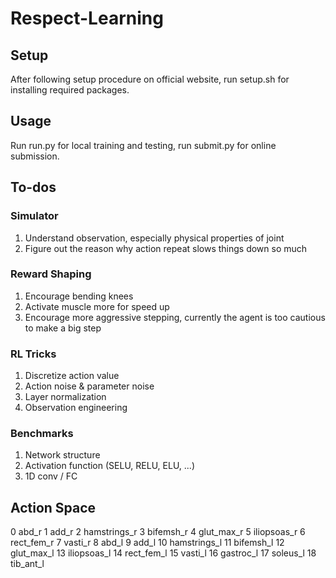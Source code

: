 # Respect-Learning

## Setup
After following setup procedure on official website, run setup.sh for installing required packages.

## Usage
Run run.py for local training and testing, run submit.py for online submission.

## To-dos
### Simulator
1. Understand observation, especially physical properties of joint
2. Figure out the reason why action repeat slows things down so much
### Reward Shaping
1. Encourage bending knees
2. Activate muscle more for speed up
3. Encourage more aggressive stepping, currently the agent is too cautious to make a big step
### RL Tricks
1. Discretize action value
2. Action noise & parameter noise
3. Layer normalization
4. Observation engineering
### Benchmarks
1. Network structure
2. Activation function (SELU, RELU, ELU, ...)
3. 1D conv / FC


## Action Space
0   abd_r
1   add_r
2   hamstrings_r
3   bifemsh_r
4   glut_max_r
5   iliopsoas_r
6   rect_fem_r
7   vasti_r
8   abd_l
9   add_l
10   hamstrings_l
11   bifemsh_l
12   glut_max_l
13   iliopsoas_l
14   rect_fem_l
15   vasti_l
16   gastroc_l
17   soleus_l
18   tib_ant_l 